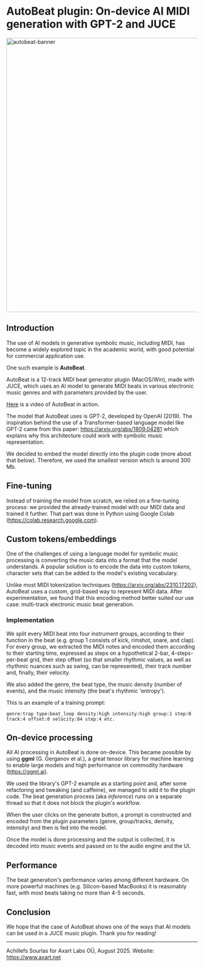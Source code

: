 # AutoBeat plugin: On-device AI MIDI generation with GPT-2 and JUCE
<img width="1280" height="720" alt="autobeat-banner" src="https://github.com/user-attachments/assets/8b8e2268-cc67-49f6-b875-89e079fcd252" />

## Introduction
The use of AI models in generative symbolic music, including MIDI, has become a widely explored topic in the academic world, with good potential for commercial application use. 

One such example is **AutoBeat**. 

AutoBeat is a 12-track MIDI beat generator plugin (MacOS/Win), made with JUCE, which uses an AI model to generate MIDI beats in various electronic music genres and with parameters provided by the user.

[Here](https://youtu.be/vSbr_2FBmq8) is a video of AutoBeat in action.

The model that AutoBeat uses is GPT-2, developed by OpenAI (2019). The inspiration behind the use of a Transformer-based language model like GPT-2 came from this paper: https://arxiv.org/abs/1809.04281 which explains why this architecture could work with symbolic music representation. 

We decided to embed the model directly into the plugin code (more about that below). Therefore, we used the smallest version which is around 300 Mb. 

## Fine-tuning
Instead of training the model from scratch, we relied on a fine-tuning process: we provided the already-trained model with our MIDI data and trained it further. That part was done in Python using Google Colab (https://colab.research.google.com).

## Custom tokens/embeddings
One of the challenges of using a language model for symbolic music processing is converting the music data into a format that the model understands. A popular solution is to encode the data into custom _tokens_, character sets that can be added to the model's existing vocabulary.

Unlike most MIDI tokenization techniques (https://arxiv.org/abs/2310.17202), AutoBeat uses a custom, grid-based way to represent MIDI data. After experimentation, we found that this encoding method better suited our use case: multi-track electronic music beat generation.

### Implementation
We split every MIDI beat into four instrument groups, according to their function in the beat (e.g. group 1 consists of kick, rimshot, snare, and clap). For every group, we extracted the MIDI notes and encoded them according to their starting time, expressed as steps on a hypothetical 2-bar, 4-steps-per-beat grid, their step offset (so that smaller rhythmic values, as well as rhythmic nuances such as swing, can be represented), their track number and, finally, their velocity. 

We also added the genre, the beat type, the music density (number of events), and the music intensity (the beat's rhythmic 'entropy'). 

This is an example of a training prompt:

`genre:trap type:beat_loop density:high intensity:high group:1 step:0 track:4 offset:0 velocity:84 step:4 etc.`

## On-device processing
All AI processing in AutoBeat is done on-device. This became possible by using **ggml** (G. Gerganov et al.), a great tensor library for machine learning to enable large models and high performance on commodity hardware (https://ggml.ai).

We used the library's GPT-2 example as a starting point and, after some refactoring and tweaking (and caffeine), we managed to add it to the plugin code. The beat generation process (aka _inference_) runs on a separate thread so that it does not block the plugin's workflow. 

When the user clicks on the generate button, a prompt is constructed and encoded from the plugin parameters (genre, group/tracks, density, intensity) and then is fed into the model. 

Once the model is done processing and the output is collected, it is decoded into music events and passed on to the audio engine and the UI.

## Performance
The beat generation's performance varies among different hardware. On more powerful machines (e.g. Silicon-based MacBooks) it is reasonably fast, with most beats taking no more than 4-5 seconds.

## Conclusion
We hope that the case of AutoBeat shows one of the ways that AI models can be used in a JUCE music plugin. Thank you for reading!

---

Achillefs Sourlas for Axart Labs OÜ, August 2025. Website: https://www.axart.net
